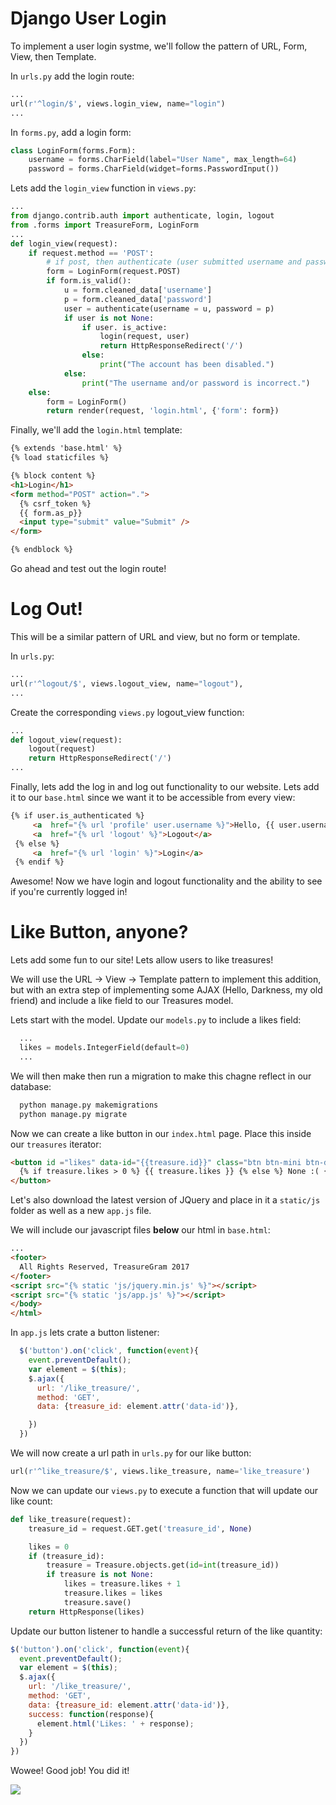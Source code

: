 # Django User Login

To implement a user login systme, we'll follow the pattern of URL, Form, View, then Template.

In `urls.py` add the login route:

```python
...
url(r'^login/$', views.login_view, name="login")
...
```

In `forms.py`, add a login form:

```python
class LoginForm(forms.Form):
    username = forms.CharField(label="User Name", max_length=64)
    password = forms.CharField(widget=forms.PasswordInput())
```

Lets add the `login_view` function in `views.py`:

```python
...
from django.contrib.auth import authenticate, login, logout
from .forms import TreasureForm, LoginForm
...
def login_view(request):
    if request.method == 'POST':
        # if post, then authenticate (user submitted username and password)
        form = LoginForm(request.POST)
        if form.is_valid():
            u = form.cleaned_data['username']
            p = form.cleaned_data['password']
            user = authenticate(username = u, password = p)
            if user is not None:
                if user. is_active:
                    login(request, user)
                    return HttpResponseRedirect('/')
                else:
                    print("The account has been disabled.")
            else:
                print("The username and/or password is incorrect.")
    else:
        form = LoginForm()
        return render(request, 'login.html', {'form': form})
```

Finally, we'll add the `login.html` template:

```html
{% extends 'base.html' %}
{% load staticfiles %}

{% block content %}
<h1>Login</h1>
<form method="POST" action=".">
  {% csrf_token %}
  {{ form.as_p}}
  <input type="submit" value="Submit" />
</form>

{% endblock %}
```

Go ahead and test out the login route!

# Log Out!

This will be a similar pattern of URL and view, but no form or template.

In `urls.py`:

```python
...
url(r'^logout/$', views.logout_view, name="logout"),
...
```

Create the corresponding `views.py` logout_view function:

```python
...
def logout_view(request):
    logout(request)
    return HttpResponseRedirect('/')
...
```

Finally, lets add the log in and log out functionality to our website. Lets add it to our `base.html` since we want it to be accessible from every view:

```html
{% if user.is_authenticated %}
     <a  href="{% url 'profile' user.username %}">Hello, {{ user.username }}!</a> |
     <a  href="{% url 'logout' %}">Logout</a>
 {% else %}
     <a  href="{% url 'login' %}">Login</a>
 {% endif %}
```

Awesome! Now we have login and logout functionality and the ability to see if you're currently logged in!

# Like Button, anyone?

Lets add some fun to our site! Lets allow users to like treasures!

We will use the URL -> View -> Template pattern to implement this addition, but with an extra step of implementing some AJAX (Hello, Darkness, my old friend) and include a like field to our Treasures model.

Lets start with the model. Update our `models.py` to include a likes field:

```python
  ...
  likes = models.IntegerField(default=0)
  ...
```

We will then make then run a migration to make this chagne reflect in our database:

```bash
  python manage.py makemigrations
  python manage.py migrate
```

Now we can create a like button in our `index.html` page. Place this inside our `treasures` iterator:

```html
<button id ="likes" data-id="{{treasure.id}}" class="btn btn-mini btn-danger glyphicon glyphicon-heart" type="button">Likes:
  {% if treasure.likes > 0 %} {{ treasure.likes }} {% else %} None :( {% endif %}
</button>
```

Let's also download the latest version of JQuery and place in it a `static/js` folder as well as a new `app.js` file.

We will include our javascript files **below** our html in `base.html`:

```html
...
<footer>
  All Rights Reserved, TreasureGram 2017
</footer>
<script src="{% static 'js/jquery.min.js' %}"></script>
<script src="{% static 'js/app.js' %}"></script>
</body>
</html>
```

In `app.js` lets crate a button listener:

```javascript
  $('button').on('click', function(event){
    event.preventDefault();
    var element = $(this);
    $.ajax({
      url: '/like_treasure/',
      method: 'GET',
      data: {treasure_id: element.attr('data-id')},

    })
  })
```

We will now create a url path in `urls.py` for our like button:

```python
url(r'^like_treasure/$', views.like_treasure, name='like_treasure')
```

Now we can update our `views.py` to execute a function that will update our like count:

```python
def like_treasure(request):
    treasure_id = request.GET.get('treasure_id', None)

    likes = 0
    if (treasure_id):
        treasure = Treasure.objects.get(id=int(treasure_id))
        if treasure is not None:
            likes = treasure.likes + 1
            treasure.likes = likes
            treasure.save()
    return HttpResponse(likes)
```

Update our button listener to handle a successful return of the like quantity:

```javascript
$('button').on('click', function(event){
  event.preventDefault();
  var element = $(this);
  $.ajax({
    url: '/like_treasure/',
    method: 'GET',
    data: {treasure_id: element.attr('data-id')},
    success: function(response){
      element.html('Likes: ' + response);
    }
  })
})
```

Wowee! Good job! You did it!

![](http://www.reactiongifs.us/wp-content/uploads/2013/10/jeremiah_johnson_nodding.gif)
